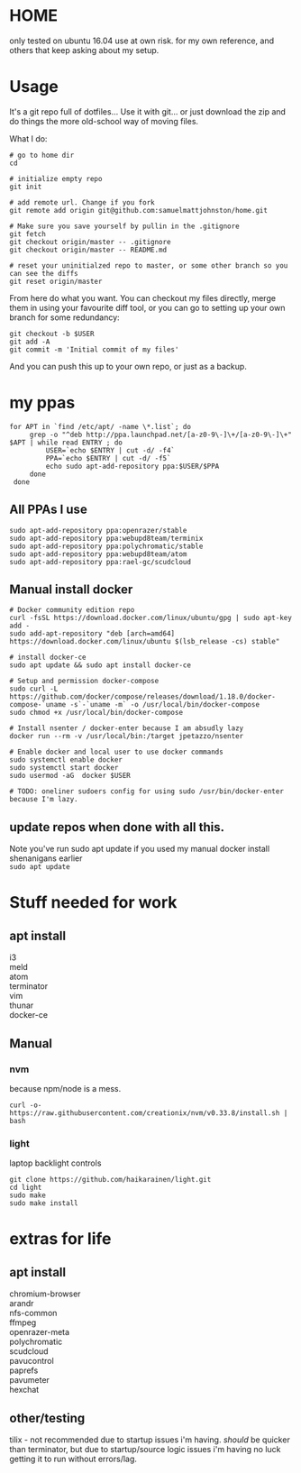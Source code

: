 # HOME
only tested on ubuntu 16.04
use at own risk. for my own reference, and others that keep asking about my setup.

# Usage
It's a git repo full of dotfiles... Use it with git... or just download the zip and do things the more old-school way of moving files.

What I do:

    # go to home dir
    cd

    # initialize empty repo
    git init

    # add remote url. Change if you fork
    git remote add origin git@github.com:samuelmattjohnston/home.git

    # Make sure you save yourself by pullin in the .gitignore
    git fetch
    git checkout origin/master -- .gitignore
    git checkout origin/master -- README.md

    # reset your uninitialzed repo to master, or some other branch so you can see the diffs
    git reset origin/master

From here do what you want. You can checkout my files directly, merge them in using your favourite diff tool, or you can go to setting up your own branch for some redundancy:

    git checkout -b $USER
    git add -A
    git commit -m 'Initial commit of my files'

And you can push this up to your own repo, or just as a backup.

# my ppas
    for APT in `find /etc/apt/ -name \*.list`; do
         grep -o "^deb http://ppa.launchpad.net/[a-z0-9\-]\+/[a-z0-9\-]\+" $APT | while read ENTRY ; do
             USER=`echo $ENTRY | cut -d/ -f4`
             PPA=`echo $ENTRY | cut -d/ -f5`
             echo sudo apt-add-repository ppa:$USER/$PPA
         done
     done

## All PPAs I  use

    sudo apt-add-repository ppa:openrazer/stable    
    sudo apt-add-repository ppa:webupd8team/terminix
    sudo apt-add-repository ppa:polychromatic/stable    
    sudo apt-add-repository ppa:webupd8team/atom    
    sudo apt-add-repository ppa:rael-gc/scudcloud    

## Manual install docker


    # Docker community edition repo
    curl -fsSL https://download.docker.com/linux/ubuntu/gpg | sudo apt-key add -
    sudo add-apt-repository "deb [arch=amd64] https://download.docker.com/linux/ubuntu $(lsb_release -cs) stable"

    # install docker-ce
    sudo apt update && sudo apt install docker-ce

    # Setup and permission docker-compose
    sudo curl -L https://github.com/docker/compose/releases/download/1.18.0/docker-compose-`uname -s`-`uname -m` -o /usr/local/bin/docker-compose
    sudo chmod +x /usr/local/bin/docker-compose

    # Install nsenter / docker-enter because I am absudly lazy
    docker run --rm -v /usr/local/bin:/target jpetazzo/nsenter

    # Enable docker and local user to use docker commands
    sudo systemctl enable docker
    sudo systemctl start docker
    sudo usermod -aG  docker $USER

    # TODO: oneliner sudoers config for using sudo /usr/bin/docker-enter because I'm lazy.

## update repos when done with all this.
Note you've run sudo apt update if you used my manual docker install shenanigans earlier     
`sudo apt update`


# Stuff needed for work
## apt install

i3    
meld    
atom    
terminator        
vim    
thunar    
docker-ce

## Manual

### nvm
because npm/node is a mess.

`curl -o- https://raw.githubusercontent.com/creationix/nvm/v0.33.8/install.sh | bash`

### light
laptop backlight controls

    git clone https://github.com/haikarainen/light.git
    cd light
    sudo make
    sudo make install

# extras for life

## apt install

chromium-browser    
arandr    
nfs-common    
ffmpeg    
openrazer-meta    
polychromatic    
scudcloud    
pavucontrol    
paprefs    
pavumeter    
hexchat    

## other/testing

tilix - not recommended due to startup issues i'm having. *should* be quicker than terminator, but due to startup/source logic issues i'm having no luck getting it to run without errors/lag.
